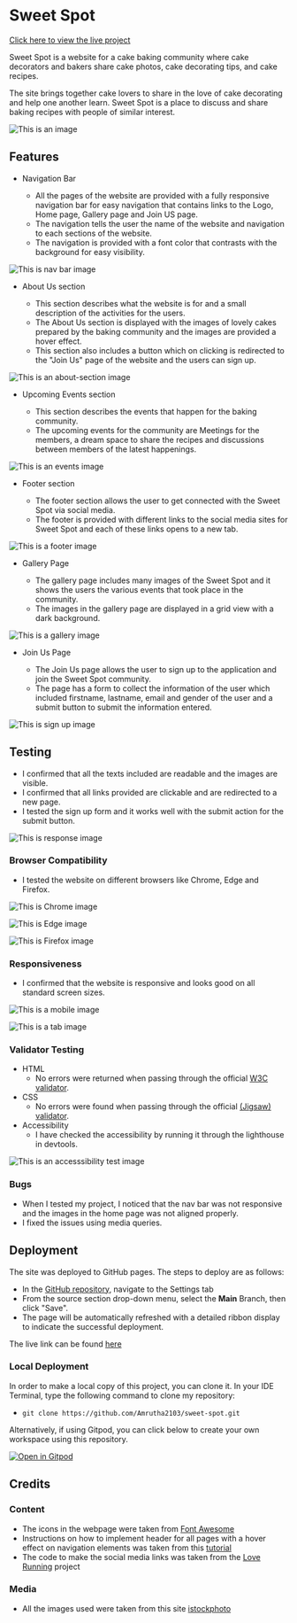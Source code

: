# **Sweet Spot**

[Click here to view the live project](https://amrutha2103.github.io/sweet-spot/)

Sweet Spot is a website for a cake baking community where cake decorators and bakers share cake photos, cake decorating tips, and cake recipes. 

The site brings together cake lovers to share in the love of cake decorating and help one another learn. Sweet Spot is a place to discuss and share baking recipes with people of similar interest.

![This is an image](documentation/readme.jpg)

## **Features**

- Navigation Bar

  * All the pages of the website are provided with a fully responsive navigation bar for easy navigation that contains links to the Logo, Home page, Gallery page and Join US page.
  * The navigation tells the user the name of the website and navigation to each sections of the website.
  * The navigation is provided with a font color that contrasts with the background for easy visibility.

![This is nav bar image](documentation/readme-nav.jpg)

- About Us section

  * This section describes what the website is for and a small description of the activities for the users.
  * The About Us section is displayed with the images of lovely cakes prepared by the baking community and the images are provided a hover effect.
  * This section also includes a button which on clicking is redirected to the "Join Us" page of the website and the users can sign up.

![This is an about-section image](documentation/readme-about.jpg)

- Upcoming Events section

  * This section describes the events that happen for the baking community.
  * The upcoming events for the community are Meetings for the members, a dream space to share the recipes and discussions between members of the latest happenings.

![This is an events image](documentation/readme-events.jpg)

- Footer section

  * The footer section allows the user to get connected with the Sweet Spot via social media.
  * The footer is provided with different links to the social media sites for Sweet Spot and each of these links opens to a new tab.

![This is a footer image](documentation/readme-footer.jpg)

- Gallery Page

  * The gallery page includes many images of the Sweet Spot and it shows the users the various events that took place in the community.
  * The images in the gallery page are displayed in a grid view with a dark background.

![This is a gallery image](documentation/readme-gallery.jpg)

- Join Us Page

  * The Join Us page allows the user to sign up to the application and join the Sweet Spot community.
  * The page has a form to collect the information of the user which included firstname, lastname, email and gender of the user and a submit button to submit the information entered.

![This is sign up image](documentation/readme-joinus.jpg)



## **Testing**

- I confirmed that all the texts included are readable and the images are visible.
- I confirmed that all links provided are clickable and are redirected to a new page.
- I tested the sign up form and it works well with the submit action for the submit button.

![This is response image](documentation/readme-submit.jpg)

### **Browser Compatibility**

- I tested the website on different browsers like Chrome, Edge and Firefox.

![This is Chrome image](documentation/readme-chrome.png)

![This is Edge image](documentation/readme-edge.png)

![This is Firefox image](documentation/readme-firefox.png)



### **Responsiveness**

- I confirmed that the website is responsive and looks good on all standard screen sizes.

![This is a mobile image](documentation/readme-mob.JPG)

![This is a tab image](documentation/readme-tab.JPG)

### **Validator Testing** 

- HTML
  * No errors were returned when passing through the official [W3C validator](https://validator.w3.org/nu/?doc=https%3A%2F%2Famrutha2103.github.io%2Fsweet-spot%2F).
- CSS
  * No errors were found when passing through the official [(Jigsaw) validator](https://jigsaw.w3.org/css-validator/validator?uri=+https%3A%2F%2Famrutha2103.github.io%2Fsweet-spot%2F&profile=css3svg&usermedium=all&warning=1&vextwarning=&lang=en).
- Accessibility
  * I have checked the accessibility by running it through the lighthouse in devtools.

![This is an accesssibility test image](documentation/readme-accessibility.jpg)


### **Bugs**

- When I tested my project, I noticed that the nav bar was not responsive and the images in the home page was not aligned properly.
- I fixed the issues using media queries.


## **Deployment**

The site was deployed to GitHub pages. The steps to deploy are as follows: 
  - In the [GitHub repository](https://github.com/Amrutha2103/sweet-spot), navigate to the Settings tab 
  - From the source section drop-down menu, select the **Main** Branch, then click "Save".
  - The page will be automatically refreshed with a detailed ribbon display to indicate the successful deployment.

The live link can be found [here](https://amrutha2103.github.io/sweet-spot)

### Local Deployment

In order to make a local copy of this project, you can clone it. In your IDE Terminal, type the following command to clone my repository:

- `git clone https://github.com/Amrutha2103/sweet-spot.git`

Alternatively, if using Gitpod, you can click below to create your own workspace using this repository.

[![Open in Gitpod](https://gitpod.io/button/open-in-gitpod.svg)](https://gitpod.io/#https://github.com/Amrutha2103/sweet-spot)

## **Credits**


### **Content**

- The icons in the webpage were taken from [Font Awesome](https://fontawesome.com/)
- Instructions on how to implement header for all pages with a hover effect on navigation elements was taken from this [tutorial](https://www.youtube.com/watch?v=nKnrdABs7Zs&t=754s) 
- The code to make the social media links was taken from the [Love Running](https://code-institute-org.github.io/love-running-2.0/index.html) project


### **Media**

- All the images used were taken from this site [istockphoto](https://www.istockphoto.com/se)

  





